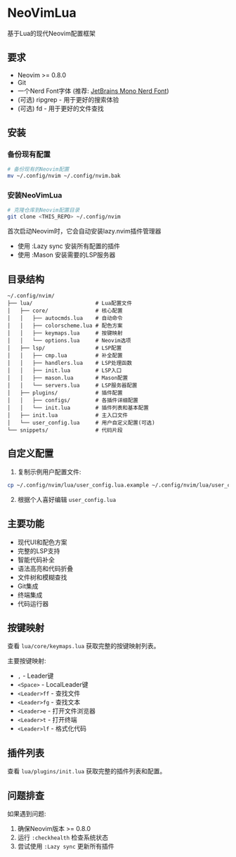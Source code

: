 # NeoVimLua

基于Lua的现代Neovim配置框架

## 要求

- Neovim >= 0.8.0
- Git
- 一个Nerd Font字体 (推荐: [JetBrains Mono Nerd Font](https://www.nerdfonts.com/))
- (可选) ripgrep - 用于更好的搜索体验
- (可选) fd - 用于更好的文件查找

## 安装

### 备份现有配置

```bash
# 备份现有的Neovim配置
mv ~/.config/nvim ~/.config/nvim.bak
```

### 安装NeoVimLua

```bash
# 克隆仓库到Neovim配置目录
git clone <THIS_REPO> ~/.config/nvim
```


首次启动Neovim时，它会自动安装lazy.nvim插件管理器
- 使用 :Lazy sync 安装所有配置的插件
- 使用 :Mason 安装需要的LSP服务器

## 目录结构

```
~/.config/nvim/
├── lua/                    # Lua配置文件
│   ├── core/               # 核心配置
│   │   ├── autocmds.lua    # 自动命令
│   │   ├── colorscheme.lua # 配色方案
│   │   ├── keymaps.lua     # 按键映射
│   │   └── options.lua     # Neovim选项
│   ├── lsp/                # LSP配置
│   │   ├── cmp.lua         # 补全配置
│   │   ├── handlers.lua    # LSP处理函数
│   │   ├── init.lua        # LSP入口
│   │   ├── mason.lua       # Mason配置
│   │   └── servers.lua     # LSP服务器配置
│   ├── plugins/            # 插件配置
│   │   ├── configs/        # 各插件详细配置
│   │   └── init.lua        # 插件列表和基本配置
│   ├── init.lua            # 主入口文件
│   └── user_config.lua     # 用户自定义配置(可选)
└── snippets/               # 代码片段
```

## 自定义配置

1. 复制示例用户配置文件:
```bash
cp ~/.config/nvim/lua/user_config.lua.example ~/.config/nvim/lua/user_config.lua
```

2. 根据个人喜好编辑 `user_config.lua`

## 主要功能

- 现代UI和配色方案
- 完整的LSP支持
- 智能代码补全
- 语法高亮和代码折叠
- 文件树和模糊查找
- Git集成
- 终端集成
- 代码运行器

## 按键映射

查看 `lua/core/keymaps.lua` 获取完整的按键映射列表。

主要按键映射:

- `,` - Leader键
- `<Space>` - LocalLeader键
- `<Leader>ff` - 查找文件
- `<Leader>fg` - 查找文本
- `<Leader>e` - 打开文件浏览器
- `<Leader>t` - 打开终端
- `<Leader>lf` - 格式化代码

## 插件列表

查看 `lua/plugins/init.lua` 获取完整的插件列表和配置。

## 问题排查

如果遇到问题:

1. 确保Neovim版本 >= 0.8.0
2. 运行 `:checkhealth` 检查系统状态
3. 尝试使用 `:Lazy sync` 更新所有插件
